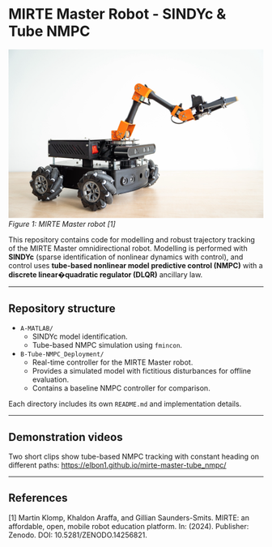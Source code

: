 # MIRTE Master Robot - SINDYc & Tube NMPC

![MIRTE Master](mirte_image.png)
*Figure 1: MIRTE Master robot [1]*

This repository contains code for modelling and robust trajectory tracking of the MIRTE Master omnidirectional robot. Modelling is performed with **SINDYc** (sparse identification of nonlinear dynamics with control), and control uses **tube-based nonlinear model predictive control (NMPC)** with a **discrete linear�quadratic regulator (DLQR)** ancillary law.

---

## Repository structure

- `A-MATLAB/`
  - SINDYc model identification.
  - Tube-based NMPC simulation using `fmincon`.
- `B-Tube-NMPC_Deployment/`
  - Real-time controller for the MIRTE Master robot.
  - Provides a simulated model with fictitious disturbances for offline evaluation.
  - Contains a baseline NMPC controller for comparison.
	
Each directory includes its own `README.md` and implementation details.

---

## Demonstration videos

Two short clips show tube-based NMPC tracking with constant heading on different paths: https://elbon1.github.io/mirte-master-tube_nmpc/

<!-- ### Rectangular path

<video controls width="720" style="max-width:100%">
  <source src="https://github.com/elbon1/mirte-master-tube_nmpc/releases/download/v0.1.0/rectangular_path.mp4?raw=1" type="video/mp4">
</video>

### Circular path

<video controls width="720" style="max-width:100%">
  <source src="https://github.com/elbon1/mirte-master-tube_nmpc/releases/download/v0.1.0/circular_path.mp4?raw=1" type="video/mp4">
</video> -->

---

## References

[1] Martin Klomp, Khaldon Araffa, and Gillian Saunders-Smits. MIRTE: an affordable, open, mobile robot education platform. In: (2024). Publisher: Zenodo. DOI: 10.5281/ZENODO.14256821.


